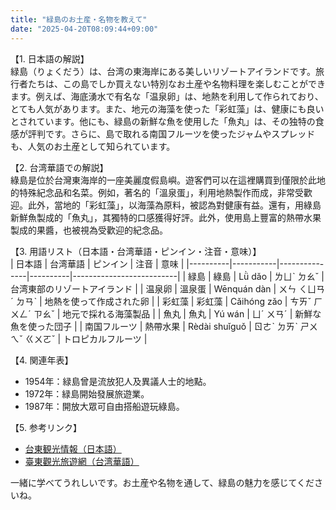 ```yaml
---
title: "緑島のお土産・名物を教えて"
date: "2025-04-20T08:09:44+09:00"
---
```


【1. 日本語の解説】  
緑島（りょくだう）は、台湾の東海岸にある美しいリゾートアイランドです。旅行者たちは、この島でしか買えない特別なお土産や名物料理を楽しむことができます。例えば、海底湧水で有名な「温泉卵」は、地熱を利用して作られており、とても人気があります。また、地元の海藻を使った「彩虹藻」は、健康にも良いとされています。他にも、緑島の新鮮な魚を使用した「魚丸」は、その独特の食感が評判です。さらに、島で取れる南国フルーツを使ったジャムやスプレッドも、人気のお土産として知られています。

【2. 台湾華語での解説】  
綠島是位於台灣東海岸的一座美麗度假島嶼。遊客們可以在這裡購買到僅限於此地的特殊紀念品和名菜。例如，著名的「溫泉蛋」，利用地熱製作而成，非常受歡迎。此外，當地的「彩虹藻」，以海藻為原料，被認為對健康有益。還有，用綠島新鮮魚製成的「魚丸」，其獨特的口感獲得好評。此外，使用島上豐富的熱帶水果製成的果醬，也被視為受歡迎的紀念品。

【3. 用語リスト（日本語・台湾華語・ピンイン・注音・意味）】  
| 日本語   | 台湾華語  | ピンイン      | 注音     | 意味                     |
|----------|-----------|---------------|----------|--------------------------|
| 緑島     | 綠島      | Lǜ dǎo        | ㄌㄩˋ ㄉㄠˇ  | 台湾東部のリゾートアイランド     |
| 温泉卵   | 溫泉蛋    | Wēnquán dàn   | ㄨㄣ ㄑㄩㄢˊ ㄉㄢˋ | 地熱を使って作成された卵       |
| 彩虹藻   | 彩虹藻    | Cǎihóng zǎo   | ㄘㄞˇ ㄏㄨㄥˊ ㄗㄠˇ | 地元で採れる海藻製品             |
| 魚丸     | 魚丸      | Yú wán        | ㄩˊ ㄨㄢˊ   | 新鮮な魚を使った団子          |
| 南国フルーツ | 熱帶水果 | Rèdài shuǐguǒ | ㄖㄜˋ ㄉㄞˋ ㄕㄨㄟˇ ㄍㄨㄛˇ | トロピカルフルーツ             |

【4. 関連年表】  
- 1954年：緑島曾是流放犯人及異議人士的地點。  
- 1972年：緑島開始發展旅遊業。  
- 1987年：開放大眾可自由搭船遊玩綠島。  

【5. 参考リンク】  
- [台東観光情報（日本語）](https://www.eastcoast-nsa.gov.tw/jp)  
- [臺東觀光旅遊網（台湾華語）](https://www.eastcoast-nsa.gov.tw/zh-tw)

一緒に学べてうれしいです。お土産や名物を通して、緑島の魅力を感じてくださいね。